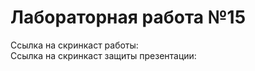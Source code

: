 # Лабораторная работа №15
Ссылка на скринкаст работы:    
Ссылка на скринкаст защиты презентации:    
